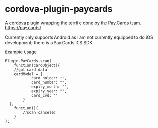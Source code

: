 # cordova-plugin-paycards

A cordova plugin wrapping the terrific done by the Pay.Cards team.
https://pay.cards/

Currently only supports Android as I am not currently equipped to do iOS development; there is a Pay.Cards iOS SDK.

Example Usage
```
Plugin.PayCards.scan(
	function(cardObject){
  	//got card data
  	cardModel = {
			card_holder: "",
			card_number: "",
			expiry_month: "",
			expiry_year: "",
			card_cvd: ""
		};
  },
	function(){
		//scan canceled
	}
);
```
